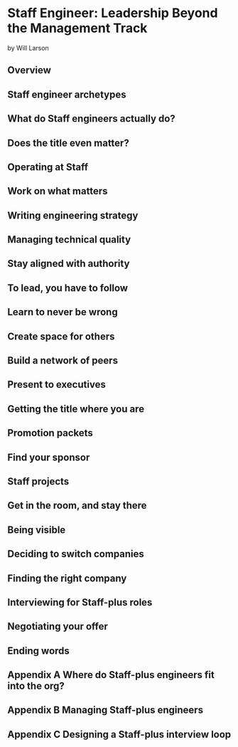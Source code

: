 # Staff Engineer: Leadership Beyond the Management Track

by Will Larson

## Overview

## Staff engineer archetypes

## What do Staff engineers actually do?

## Does the title even matter?

## Operating at Staff

## Work on what matters

## Writing engineering strategy

## Managing technical quality

## Stay aligned with authority

## To lead, you have to follow

## Learn to never be wrong

## Create space for others

## Build a network of peers

## Present to executives

## Getting the title where you are

## Promotion packets

## Find your sponsor

## Staff projects

## Get in the room, and stay there

## Being visible

## Deciding to switch companies

## Finding the right company

## Interviewing for Staff-plus roles

## Negotiating your offer

## Ending words

## Appendix A Where do Staff-plus engineers fit into the org?

## Appendix B Managing Staff-plus engineers

## Appendix C Designing a Staff-plus interview loop
